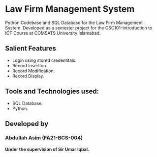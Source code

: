 # Law Firm Management System
Python Codebase and SQL Database for the Law Firm Management System. Developed as a semester project for the CSC101-Introduction to ICT Course at COMSATS University Islamabad.
## Salient Features
* Login using stored credentitals.
* Record Insertion.
* Record Modification.
* Record Display.
## Tools and Technologies used:
* SQL Database.
* Python.
## Developed by
### Abdullah Asim (FA21-BCS-004)
#### Under the supervision of Sir Umar Iqbal.
